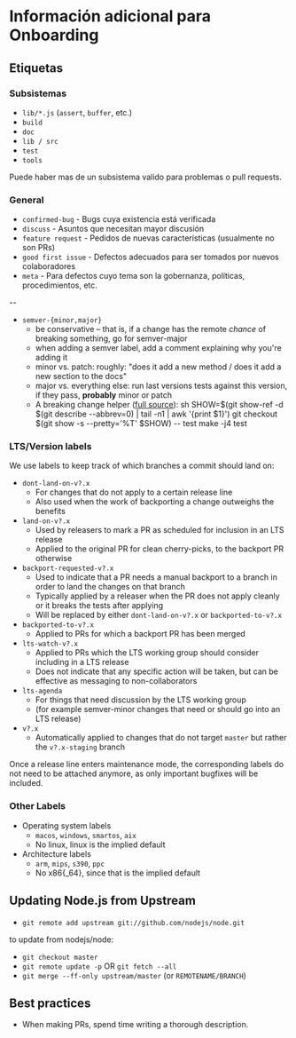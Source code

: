 # Información adicional para Onboarding

## Etiquetas

### Subsistemas

* `lib/*.js` (`assert`, `buffer`, etc.)
* `build`
* `doc`
* `lib / src`
* `test`
* `tools`

Puede haber mas de un subsistema valido para problemas o pull requests.

### General

* `confirmed-bug` - Bugs cuya existencia está verificada
* `discuss` - Asuntos que necesitan mayor discusión
* `feature request` - Pedidos de nuevas características (usualmente no son PRs)
* `good first issue` - Defectos adecuados para ser tomados por nuevos colaboradores
* `meta` - Para defectos cuyo tema son la gobernanza, políticas, procedimientos, etc.

--

* `semver-{minor,major}` 
  * be conservative – that is, if a change has the remote *chance* of breaking something, go for semver-major
  * when adding a semver label, add a comment explaining why you're adding it
  * minor vs. patch: roughly: "does it add a new method / does it add a new section to the docs"
  * major vs. everything else: run last versions tests against this version, if they pass, **probably** minor or patch
  * A breaking change helper ([full source](https://gist.github.com/chrisdickinson/ba532fa0e4e243fb7b44)): 
        sh
        SHOW=$(git show-ref -d $(git describe --abbrev=0) | tail -n1 | awk '{print $1}')
        git checkout $(git show -s --pretty='%T' $SHOW) -- test
        make -j4 test

### LTS/Version labels

We use labels to keep track of which branches a commit should land on:

* `dont-land-on-v?.x` 
  * For changes that do not apply to a certain release line
  * Also used when the work of backporting a change outweighs the benefits
* `land-on-v?.x` 
  * Used by releasers to mark a PR as scheduled for inclusion in an LTS release
  * Applied to the original PR for clean cherry-picks, to the backport PR otherwise
* `backport-requested-v?.x` 
  * Used to indicate that a PR needs a manual backport to a branch in order to land the changes on that branch
  * Typically applied by a releaser when the PR does not apply cleanly or it breaks the tests after applying
  * Will be replaced by either `dont-land-on-v?.x` or `backported-to-v?.x`
* `backported-to-v?.x` 
  * Applied to PRs for which a backport PR has been merged
* `lts-watch-v?.x` 
  * Applied to PRs which the LTS working group should consider including in a LTS release
  * Does not indicate that any specific action will be taken, but can be effective as messaging to non-collaborators
* `lts-agenda` 
  * For things that need discussion by the LTS working group
  * (for example semver-minor changes that need or should go into an LTS release)
* `v?.x` 
  * Automatically applied to changes that do not target `master` but rather the `v?.x-staging` branch

Once a release line enters maintenance mode, the corresponding labels do not need to be attached anymore, as only important bugfixes will be included.

### Other Labels

* Operating system labels 
  * `macos`, `windows`, `smartos`, `aix`
  * No linux, linux is the implied default
* Architecture labels 
  * `arm`, `mips`, `s390`, `ppc`
  * No x86{_64}, since that is the implied default

## Updating Node.js from Upstream

* `git remote add upstream git://github.com/nodejs/node.git`

to update from nodejs/node:

* `git checkout master`
* `git remote update -p` OR `git fetch --all`
* `git merge --ff-only upstream/master` (or `REMOTENAME/BRANCH`)

## Best practices

* When making PRs, spend time writing a thorough description.